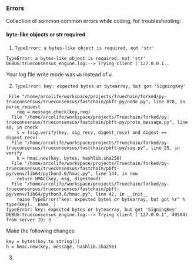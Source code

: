 ### Errors

Collection of sommon common errors while coding, for troubleshooting:


#### byte-like objects or str required

1. `TypeError: a bytes-like object is required, not 'str'`

```
TypeError: a bytes-like object is required, not 'str'
DEBUG:trueconsensus_engine.log:--> Trying client ('127.0.0.1..
```

Your log file write mode was `wb` instead of `w`.


2. `TypeError: key: expected bytes or bytearray, but got 'SigningKey'`

```
 File "/home/arcolife/workspace/projects/Truechain/forked/py-trueconsensus/trueconsensus/fastchain/pbft-py/node.py", line 878, in parse_request
    req = message.check(key,req)
  File "/home/arcolife/workspace/projects/Truechain/forked/py-trueconsensus/trueconsensus/fastchain/pbft-py/proto_message.py", line 40, in check
    s = (sig.verify(key, sig_recv, digest_recv) and digest == digest_recv)
  File "/home/arcolife/workspace/projects/Truechain/forked/py-trueconsensus/trueconsensus/fastchain/pbft-py/sig.py", line 25, in verify
    h = hmac.new(key, bytes, hashlib.sha256)
  File "/home/arcolife/workspace/projects/Truechain/forked/py-trueconsensus/trueconsensus/fastchain/pbft-py/venv/lib64/python3.6/hmac.py", line 144, in new
    return HMAC(key, msg, digestmod)
  File "/home/arcolife/workspace/projects/Truechain/forked/py-trueconsensus/trueconsensus/fastchain/pbft-py/venv/lib64/python3.6/hmac.py", line 42, in __init__
    raise TypeError("key: expected bytes or bytearray, but got %r" % type(key).__name__)
TypeError: key: expected bytes or bytearray, but got 'SigningKey'
DEBUG:trueconsensus_engine.log:--> Trying client ('127.0.0.1', 49504) from server ID: 3 
```

Make the following changes:

```
key = bytes(key.to_string())
h = hmac.new(key, message, hashlib.sha256)
```

3. 